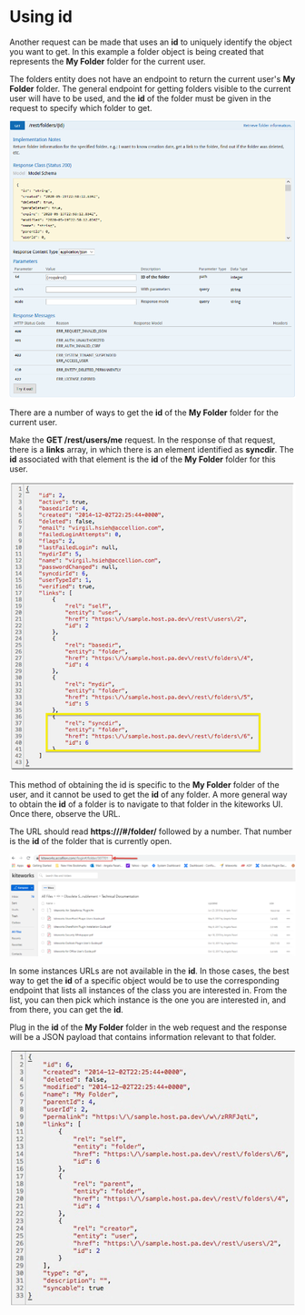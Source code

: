 # Using id

Another request can be made that uses an **id** to uniquely identify the object you want to get. In this example a folder object is being created that represents the **My Folder** folder for the current user.

The folders entity does not have an endpoint to return the current user's **My Folder** folder. The general endpoint for getting folders visible to the current user will have to be used, and the **id** of the folder must be given in the request to specify which folder to get.  

![](../images/get_rest_folder_id.png)

There are a number of ways to get the **id** of the **My Folder** folder for the current user.

Make the **GET /rest/users/me** request. In the response of that request, there is a **links** array, in which there is an element identified as **syncdir**. The **id** associated with that element is the **id** of the **My Folder** folder for this user.

![](../images/syncdir.jpg)

This method of obtaining the id is specific to the **My Folder** folder of the user, and it cannot be used to get the **id** of any folder. A more general way to obtain the **id** of a folder is to navigate to that folder in the kiteworks UI. Once there, observe the URL.  

The URL should read **https://<hostname>/#/folder/** followed by a number. That number is the **id** of the folder that is currently open.

![](../images/folder_number.png)  

In some instances URLs are not available in the **id**.  In those cases, the best way to get the **id** of a specific object would be to use the corresponding endpoint that lists all instances of the class you are interested in. From the list, you can then pick which instance is the one you are interested in, and from there, you can get the **id**.   

Plug in the **id** of the **My Folder** folder in the web request and the response will be a JSON payload that contains information relevant to that folder.

  
  ![](../images/folderinfo.jpg)
